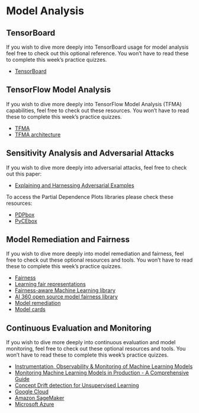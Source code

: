# Model Analysis

## TensorBoard

If you wish to dive more deeply into TensorBoard usage for model analysis feel free to check out this optional reference. You won’t have to read these to complete this week’s practice quizzes.

+ [TensorBoard](https://blog.tensorflow.org/2019/12/introducing-tensorboarddev-new-way-to.html)

## TensorFlow Model Analysis

If you wish to dive more deeply into TensorFlow Model Analysis (TFMA) capabilities, feel free to check out these resources. You won’t have to read these to complete this week’s practice quizzes.

+ [TFMA](https://blog.tensorflow.org/2018/03/introducing-tensorflow-model-analysis.html)
+ [TFMA architecture](https://www.tensorflow.org/tfx/model_analysis/architecture)

## Sensitivity Analysis and Adversarial Attacks

If you wish to dive more deeply into adversarial attacks, feel free to check out this paper:

+ [Explaining and Harnessing Adversarial Examples](https://arxiv.org/abs/1412.6572)

To access the Partial Dependence Plots libraries please check these resources:

+ [PDPbox](https://github.com/SauceCat/PDPbox)
+ [PyCEbox](https://github.com/AustinRochford/PyCEbox)

## Model Remediation and Fairness

If you wish to dive more deeply into model remediation and fairness, feel free to check out these optional resources and tools. You won’t have to read these to complete this week’s practice quizzes.

+ [Fairness](https://www.tensorflow.org/responsible_ai/fairness_indicators/guide)
+ [Learning fair representations](https://arxiv.org/pdf/1904.13341.pdf)
+ [Fairness-aware Machine Learning library](https://github.com/cosmicBboy/themis-ml)
+ [AI 360 open source model fairness library](http://aif360.mybluemix.net/)
+ [Model remediation](https://www.tensorflow.org/responsible_ai/model_remediation)
+ [Model cards](https://modelcards.withgoogle.com/about)

## Continuous Evaluation and Monitoring

If you wish to dive more deeply into continuous evaluation and model monitoring, feel free to check out these optional resources and tools. You won’t have to read these to complete this week’s practice quizzes.

+ [Instrumentation, Observability & Monitoring of Machine Learning Models](https://www.infoq.com/presentations/instrumentation-observability-monitoring-ml/)
+ [Monitoring Machine Learning Models in Production - A Comprehensive Guide](https://christophergs.com/machine%20learning/2020/03/14/how-to-monitor-machine-learning-models/)
+ [Concept Drift detection for Unsupervised Learning](https://arxiv.org/pdf/1704.00023.pdf)
+ [Google Cloud](https://cloud.google.com/ai-platform/prediction/docs/continuous-evaluation)
+ [Amazon SageMaker](https://aws.amazon.com/sagemaker/model-monitor/)
+ [Microsoft Azure](https://docs.microsoft.com/en-us/azure/machine-learning/how-to-monitor-datasets?tabs=python)

